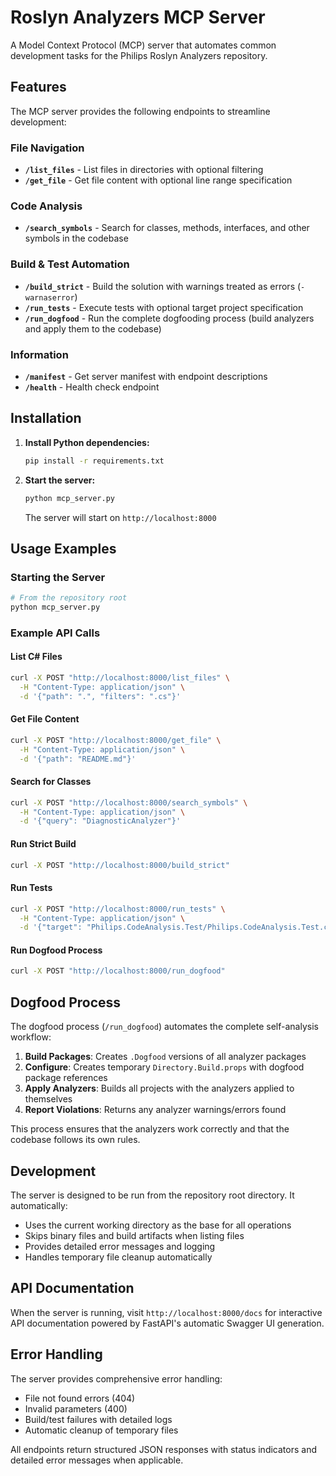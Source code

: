 # Roslyn Analyzers MCP Server

A Model Context Protocol (MCP) server that automates common development tasks for the Philips Roslyn Analyzers repository.

## Features

The MCP server provides the following endpoints to streamline development:

### File Navigation
- **`/list_files`** - List files in directories with optional filtering
- **`/get_file`** - Get file content with optional line range specification

### Code Analysis
- **`/search_symbols`** - Search for classes, methods, interfaces, and other symbols in the codebase

### Build & Test Automation
- **`/build_strict`** - Build the solution with warnings treated as errors (`-warnaserror`)
- **`/run_tests`** - Execute tests with optional target project specification
- **`/run_dogfood`** - Run the complete dogfooding process (build analyzers and apply them to the codebase)

### Information
- **`/manifest`** - Get server manifest with endpoint descriptions
- **`/health`** - Health check endpoint

## Installation

1. **Install Python dependencies:**
   ```bash
   pip install -r requirements.txt
   ```

2. **Start the server:**
   ```bash
   python mcp_server.py
   ```

   The server will start on `http://localhost:8000`

## Usage Examples

### Starting the Server
```bash
# From the repository root
python mcp_server.py
```

### Example API Calls

#### List C# Files
```bash
curl -X POST "http://localhost:8000/list_files" \
  -H "Content-Type: application/json" \
  -d '{"path": ".", "filters": ".cs"}'
```

#### Get File Content
```bash
curl -X POST "http://localhost:8000/get_file" \
  -H "Content-Type: application/json" \
  -d '{"path": "README.md"}'
```

#### Search for Classes
```bash
curl -X POST "http://localhost:8000/search_symbols" \
  -H "Content-Type: application/json" \
  -d '{"query": "DiagnosticAnalyzer"}'
```

#### Run Strict Build
```bash
curl -X POST "http://localhost:8000/build_strict"
```

#### Run Tests
```bash
curl -X POST "http://localhost:8000/run_tests" \
  -H "Content-Type: application/json" \
  -d '{"target": "Philips.CodeAnalysis.Test/Philips.CodeAnalysis.Test.csproj"}'
```

#### Run Dogfood Process
```bash
curl -X POST "http://localhost:8000/run_dogfood"
```

## Dogfood Process

The dogfood process (`/run_dogfood`) automates the complete self-analysis workflow:

1. **Build Packages**: Creates `.Dogfood` versions of all analyzer packages
2. **Configure**: Creates temporary `Directory.Build.props` with dogfood package references
3. **Apply Analyzers**: Builds all projects with the analyzers applied to themselves
4. **Report Violations**: Returns any analyzer warnings/errors found

This process ensures that the analyzers work correctly and that the codebase follows its own rules.

## Development

The server is designed to be run from the repository root directory. It automatically:
- Uses the current working directory as the base for all operations
- Skips binary files and build artifacts when listing files
- Provides detailed error messages and logging
- Handles temporary file cleanup automatically

## API Documentation

When the server is running, visit `http://localhost:8000/docs` for interactive API documentation powered by FastAPI's automatic Swagger UI generation.

## Error Handling

The server provides comprehensive error handling:
- File not found errors (404)
- Invalid parameters (400)  
- Build/test failures with detailed logs
- Automatic cleanup of temporary files

All endpoints return structured JSON responses with status indicators and detailed error messages when applicable.
